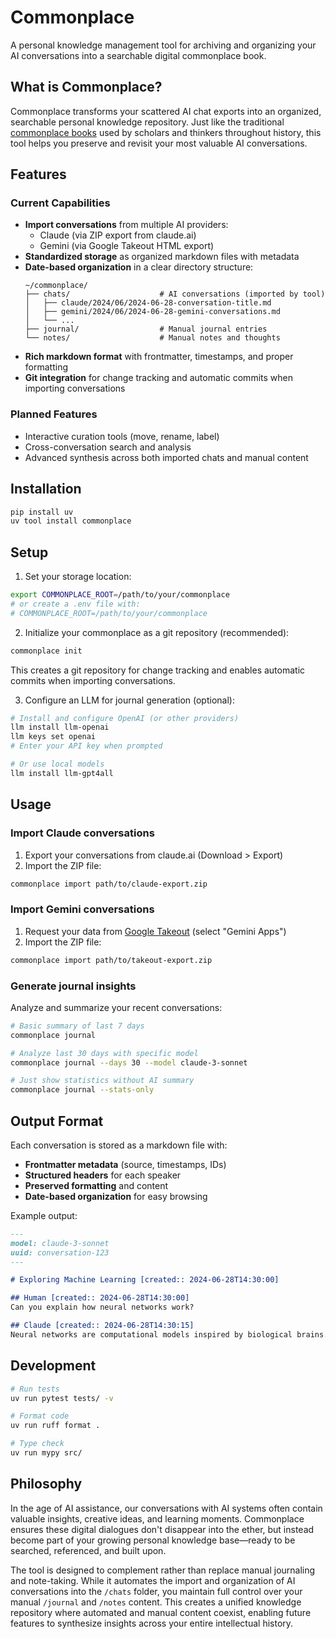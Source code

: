 # Commonplace

A personal knowledge management tool for archiving and organizing your AI
conversations into a searchable digital commonplace book.

## What is Commonplace?

Commonplace transforms your scattered AI chat exports into an organized,
searchable personal knowledge repository. Just like the traditional [commonplace
books](https://en.wikipedia.org/wiki/Commonplace_book) used by scholars and
thinkers throughout history, this tool helps you preserve and revisit your most
valuable AI conversations.

## Features

### Current Capabilities

- **Import conversations** from multiple AI providers:
  - Claude (via ZIP export from claude.ai)
  - Gemini (via Google Takeout HTML export)
- **Standardized storage** as organized markdown files with metadata
- **Date-based organization** in a clear directory structure:
  ```
  ~/commonplace/
  ├── chats/                    # AI conversations (imported by tool)
  │   ├── claude/2024/06/2024-06-28-conversation-title.md
  │   ├── gemini/2024/06/2024-06-28-gemini-conversations.md
  │   └── ...
  ├── journal/                  # Manual journal entries
  └── notes/                    # Manual notes and thoughts
  ```
- **Rich markdown format** with frontmatter, timestamps, and proper formatting
- **Git integration** for change tracking and automatic commits when importing conversations

### Planned Features

- Interactive curation tools (move, rename, label)
- Cross-conversation search and analysis
- Advanced synthesis across both imported chats and manual content

## Installation

```bash
pip install uv
uv tool install commonplace
```

## Setup

1. Set your storage location:
```bash
export COMMONPLACE_ROOT=/path/to/your/commonplace
# or create a .env file with:
# COMMONPLACE_ROOT=/path/to/your/commonplace
```

2. Initialize your commonplace as a git repository (recommended):
```bash
commonplace init
```

This creates a git repository for change tracking and enables automatic commits when importing conversations.

3. Configure an LLM for journal generation (optional):
```bash
# Install and configure OpenAI (or other providers)
llm install llm-openai
llm keys set openai
# Enter your API key when prompted

# Or use local models
llm install llm-gpt4all
```

## Usage

### Import Claude conversations
1. Export your conversations from claude.ai (Download > Export)
2. Import the ZIP file:
```bash
commonplace import path/to/claude-export.zip
```

### Import Gemini conversations  
1. Request your data from [Google Takeout](https://takeout.google.com) (select "Gemini Apps")
2. Import the ZIP file:
```bash
commonplace import path/to/takeout-export.zip
```

### Generate journal insights
Analyze and summarize your recent conversations:
```bash
# Basic summary of last 7 days
commonplace journal

# Analyze last 30 days with specific model  
commonplace journal --days 30 --model claude-3-sonnet

# Just show statistics without AI summary
commonplace journal --stats-only
```

## Output Format

Each conversation is stored as a markdown file with:

- **Frontmatter metadata** (source, timestamps, IDs)
- **Structured headers** for each speaker
- **Preserved formatting** and content
- **Date-based organization** for easy browsing

Example output:
```markdown
---
model: claude-3-sonnet
uuid: conversation-123
---

# Exploring Machine Learning [created:: 2024-06-28T14:30:00]

## Human [created:: 2024-06-28T14:30:00]
Can you explain how neural networks work?

## Claude [created:: 2024-06-28T14:30:15]
Neural networks are computational models inspired by biological brains...
```

## Development

```bash
# Run tests
uv run pytest tests/ -v

# Format code  
uv run ruff format .

# Type check
uv run mypy src/
```

## Philosophy

In the age of AI assistance, our conversations with AI systems often contain
valuable insights, creative ideas, and learning moments. Commonplace ensures
these digital dialogues don't disappear into the ether, but instead become part
of your growing personal knowledge base—ready to be searched, referenced, and
built upon.

The tool is designed to complement rather than replace manual journaling and
note-taking. While it automates the import and organization of AI conversations
into the `/chats` folder, you maintain full control over your manual `/journal`
and `/notes` content. This creates a unified knowledge repository where
automated and manual content coexist, enabling future features to synthesize
insights across your entire intellectual history.
